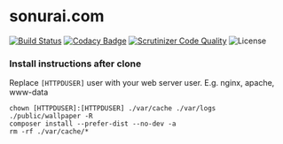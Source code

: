# sonurai.com

[![Build Status](https://travis-ci.org/sonu27/sonurai.com.svg?branch=master)](https://travis-ci.org/sonu27/sonurai.com)
[![Codacy Badge](https://www.codacy.com/project/badge/4214eeec857145c7b9e6f9c9df9f2e60)](https://www.codacy.com/app/sonu27/sonurai-com)
[![Scrutinizer Code Quality](https://scrutinizer-ci.com/g/sonu27/sonurai.com/badges/quality-score.png?b=master)](https://scrutinizer-ci.com/g/sonu27/sonurai.com/?branch=master)
![License](https://img.shields.io/github/license/sonu27/sonurai.com.svg)

### Install instructions after clone
Replace `[HTTPDUSER]` user with your web server user. E.g. nginx, apache, www-data
```
chown [HTTPDUSER]:[HTTPDUSER] ./var/cache ./var/logs ./public/wallpaper -R
composer install --prefer-dist --no-dev -a
rm -rf ./var/cache/*
```
